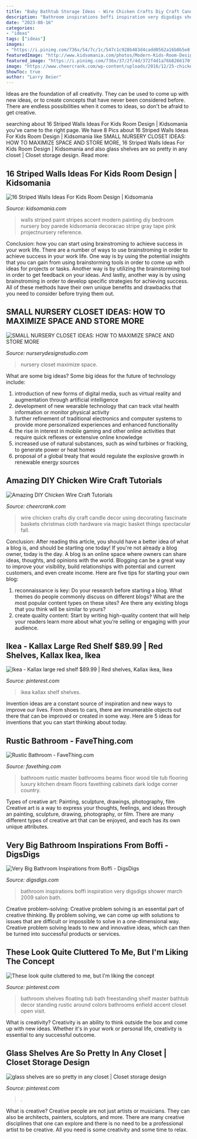 ```yaml
---
title: "Baby Bathtub Storage Ideas - Wire Chicken Crafts Diy Craft Candle Decor Using Decorating Fascinate Baskets Christmas Cloth Hardware Via Magic Basket Things Spectacular Fall"
description: "Bathroom inspirations boffi inspiration very digsdigs shower march 2009 salon bath"
date: "2023-08-16"
categories:
- "ideas"
tags: ["ideas"]
images:
- "https://i.pinimg.com/736x/54/7c/1c/547c1c928b483d4cadd0562a16b0b5e8.jpg"
featuredImage: "http://www.kidsomania.com/photos/Modern-Kids-Room-Design-11.jpg"
featured_image: "https://i.pinimg.com/736x/37/2f/4d/372f4d1a76b8266170fb12365bdff08b.jpg"
image: "https://www.cheercrank.com/wp-content/uploads/2016/12/25-chicken-wire-craft-ideas.jpg"
ShowToc: true
author: "Larry Beier"
---
```



Ideas are the foundation of all creativity. They can be used to come up with new ideas, or to create concepts that have never been considered before. There are endless possibilities when it comes to ideas, so don't be afraid to get creative.

	

		
searching about 16 Striped Walls Ideas For Kids Room Design | Kidsomania you've came to the right page. We have 8 Pics about 16 Striped Walls Ideas For Kids Room Design | Kidsomania like SMALL NURSERY CLOSET IDEAS: HOW TO MAXIMIZE SPACE AND STORE MORE, 16 Striped Walls Ideas For Kids Room Design | Kidsomania and also glass shelves are so pretty in any closet | Closet storage design. Read more:
		
    
## 16 Striped Walls Ideas For Kids Room Design | Kidsomania

<img loading=lazy src="http://www.kidsomania.com/photos/Modern-Kids-Room-Design-11.jpg" onerror="this.onerror=null;this.src='https://tse4.mm.bing.net/th?id=OIP.rz2QSjwcRq3a20X2w4BGfgHaK2&amp;pid=15.1';" alt="16 Striped Walls Ideas For Kids Room Design | Kidsomania">

_Source: kidsomania.com_

>walls striped paint stripes accent modern painting diy bedroom nursery boy parede kidsomania decoracao stripe gray tape pink projectnursery reference. 

	

Conclusion: how you can start using brainstroming to achieve success in your work life.
There are a number of ways to use brainstroming in order to achieve success in your work life. One way is by using the potential insights that you can gain from using brainstorming tools in order to come up with ideas for projects or tasks. Another way is by utilizing the brainstorming tool in order to get feedback on your ideas. And lastly, another way is by using brainstroming in order to develop specific strategies for achieving success. All of these methods have their own unique benefits and drawbacks that you need to consider before trying them out.

    
## SMALL NURSERY CLOSET IDEAS: HOW TO MAXIMIZE SPACE AND STORE MORE

<img loading=lazy src="http://www.nurserydesignstudio.com/wp-content/uploads/2019/04/small-nursery-closet-ideas-4.jpg" onerror="this.onerror=null;this.src='https://tse4.mm.bing.net/th?id=OIP.1mYFIco5PhoX84VgkRBF5wHaKH&amp;pid=15.1';" alt="SMALL NURSERY CLOSET IDEAS: HOW TO MAXIMIZE SPACE AND STORE MORE">

_Source: nurserydesignstudio.com_

>nursery closet maximize space. 

	

What are some big ideas?
Some big ideas for the future of technology include: 
1) introduction of new forms of digital media, such as virtual reality and augmentation through artificial intelligence 
2) development of new wearable technology that can track vital health information or monitor physical activity 
3) further refinement of traditional electronics and computer systems to provide more personalized experiences and enhanced functionality 
4) the rise in interest in mobile gaming and other online activities that require quick reflexes or extensive online knowledge 
5) increased use of natural substances, such as wind turbines or fracking, to generate power or heat homes 
6) proposal of a global treaty that would regulate the explosive growth in renewable energy sources

    
## Amazing DIY Chicken Wire Craft Tutorials

<img loading=lazy src="https://www.cheercrank.com/wp-content/uploads/2016/12/25-chicken-wire-craft-ideas.jpg" onerror="this.onerror=null;this.src='https://tse3.mm.bing.net/th?id=OIP.GjIzP3VmyZkfzGpTs6mdpAHaLH&amp;pid=15.1';" alt="Amazing DIY Chicken Wire Craft Tutorials">

_Source: cheercrank.com_

>wire chicken crafts diy craft candle decor using decorating fascinate baskets christmas cloth hardware via magic basket things spectacular fall. 

	

Conclusion: After reading this article, you should have a better idea of what a blog is, and should be starting one today!
If you're not already a blog owner, today is the day. A blog is an online space where owners can share ideas, thoughts, and opinions with the world. Blogging can be a great way to improve your visibility, build relationships with potential and current customers, and even create income. Here are five tips for starting your own blog: 
1. reconnaissance is key: Do your research before starting a blog. What themes do people commonly discuss on different blogs? What are the most popular content types on these sites? Are there any existing blogs that you think will be similar to yours? 
2. create quality content: Start by writing high-quality content that will help your readers learn more about what you’re selling or engaging with your audience.

    
## Ikea - Kallax Large Red Shelf $89.99 | Red Shelves, Kallax Ikea, Ikea

<img loading=lazy src="https://i.pinimg.com/736x/1e/57/7b/1e577bec6866dbd3c4f120331a66a9d0--porch-ideas-ikea.jpg" onerror="this.onerror=null;this.src='https://tse1.mm.bing.net/th?id=OIP.5d2ezI8x-HOr2XNocemGrAHaNJ&amp;pid=15.1';" alt="Ikea - Kallax large red shelf $89.99 | Red shelves, Kallax ikea, Ikea">

_Source: pinterest.com_

>ikea kallax shelf shelves. 

	

Invention ideas are a constant source of inspiration and new ways to improve our lives. From shoes to cars, there are innumerable objects out there that can be improved or created in some way. Here are 5 ideas for inventions that you can start thinking about today.

    
## Rustic Bathroom - FaveThing.com

<img loading=lazy src="http://www.favething.com/uploads/images/main-fave-images/rustic_bathroom_1-1.jpg" onerror="this.onerror=null;this.src='https://tse4.mm.bing.net/th?id=OIP.8iLicGrtzj6GRTJhzK1hYQAAAA&amp;pid=15.1';" alt="Rustic Bathroom - FaveThing.com">

_Source: favething.com_

>bathroom rustic master bathrooms beams floor wood tile tub flooring luxury kitchen dream floors favething cabinets dark lodge corner country. 

	

Types of creative art: Painting, sculpture, drawings, photography, film
Creative art is a way to express your thoughts, feelings, and ideas through an painting, sculpture, drawing, photography, or film. There are many different types of creative art that can be enjoyed, and each has its own unique attributes.

    
## Very Big Bathroom Inspirations From Boffi - DigsDigs

<img loading=lazy src="http://www.digsdigs.com/photos/big-bathroom-inspiration-1.jpg" onerror="this.onerror=null;this.src='https://tse4.mm.bing.net/th?id=OIP.vL4QKXmDp_dCGoXwjCucpwHaE_&amp;pid=15.1';" alt="Very Big Bathroom Inspirations from Boffi - DigsDigs">

_Source: digsdigs.com_

>bathroom inspirations boffi inspiration very digsdigs shower march 2009 salon bath. 

	

Creative problem-solving:
Creative problem solving is an essential part of creative thinking. By problem solving, we can come up with solutions to issues that are difficult or impossible to solve in a one-dimensional way. Creative problem solving leads to new and innovative ideas, which can then be turned into successful products or services.

    
## These Look Quite Cluttered To Me, But I&#039;m Liking The Concept

<img loading=lazy src="https://i.pinimg.com/736x/37/2f/4d/372f4d1a76b8266170fb12365bdff08b.jpg" onerror="this.onerror=null;this.src='https://tse4.mm.bing.net/th?id=OIP.KxyWd6QkYBHE6l5UqIk1pwHaLJ&amp;pid=15.1';" alt="These look quite cluttered to me, but I&#039;m liking the concept">

_Source: pinterest.com_

>bathroom shelves floating tub bath freestanding shelf master bathtub decor standing rustic around colors bathrooms enfield accent closet open visit. 

	

What is creativity?
Creativity is an ability to think outside the box and come up with new ideas. Whether it's in your work or personal life, creativity is essential to any successful outcome.

    
## Glass Shelves Are So Pretty In Any Closet | Closet Storage Design

<img loading=lazy src="https://i.pinimg.com/736x/54/7c/1c/547c1c928b483d4cadd0562a16b0b5e8.jpg" onerror="this.onerror=null;this.src='https://tse3.mm.bing.net/th?id=OIP.X98LziMi-BbR1wSxZn_4QAHaJ3&amp;pid=15.1';" alt="glass shelves are so pretty in any closet | Closet storage design">

_Source: pinterest.com_

>. 

	

What is creative?
Creative people are not just artists or musicians. They can also be architects, painters, sculptors, and more. There are many creative disciplines that one can explore and there is no need to be a professional artist to be creative. All you need is some creativity and some time to relax.

